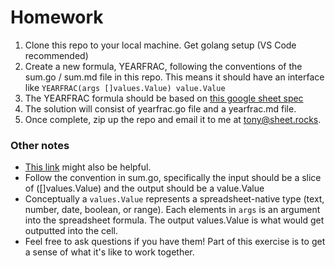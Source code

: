 # Homework


1. Clone this repo to your local machine. Get golang setup (VS Code recommended)
2. Create a new formula, YEARFRAC, following the conventions of the sum.go / sum.md file in this repo. This means it should have an interface like `YEARFRAC(args []values.Value) value.Value`
3. The YEARFRAC formula should be based on [this google sheet spec](https://support.google.com/docs/answer/3092989?hl=en)
4. The solution will consist of yearfrac.go file and a yearfrac.md file.
5. Once complete, zip up the repo and email it to me at tony@sheet.rocks.

### Other notes 
- [This link](https://en.wikipedia.org/wiki/360-day_calendar) might also be helpful.
- Follow the convention in sum.go, specifically the input should be a slice of ([]values.Value) and the output should be a value.Value
- Conceptually a `values.Value` represents a spreadsheet-native type (text, number, date, boolean, or range). Each elements in `args` is an argument into the spreadsheet formula. The output values.Value is what would get outputted into the cell. 
- Feel free to ask questions if you have them! Part of this exercise is to get a sense of what it's like to work together.
